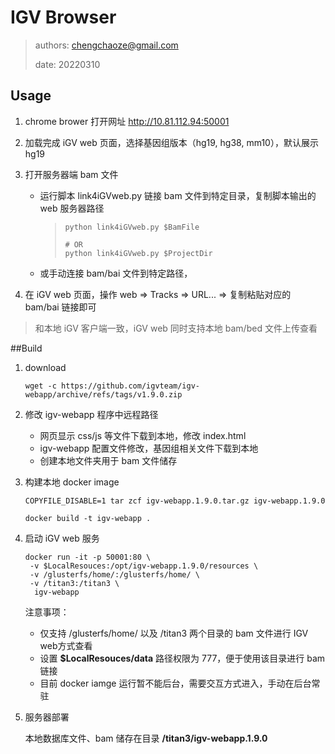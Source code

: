 # IGV Browser



> authors: chengchaoze@gmail.com
>
> date: 20220310



## Usage

1. chrome brower 打开网址 http://10.81.112.94:50001

2. 加载完成 iGV web 页面，选择基因组版本（hg19, hg38, mm10），默认展示 hg19

3. 打开服务器端 bam 文件

   - 运行脚本 link4iGVweb.py 链接 bam 文件到特定目录，复制脚本输出的 web 服务器路径

     > ```shell
     > python link4iGVweb.py $BamFile
     > 
     > # OR
     > python link4iGVweb.py $ProjectDir
     > ```

   - 或手动连接 bam/bai 文件到特定路径，

2. 在 iGV web 页面，操作 web => Tracks => URL... => 复制粘贴对应的 bam/bai 链接即可

> 和本地 iGV 客户端一致，iGV web 同时支持本地 bam/bed 文件上传查看



##Build

1. download

   ```shell
   wget -c https://github.com/igvteam/igv-webapp/archive/refs/tags/v1.9.0.zip
   ```

2. 修改 igv-webapp 程序中远程路径

   - 网页显示 css/js 等文件下载到本地，修改 index.html
   - igv-webapp 配置文件修改，基因组相关文件下载到本地
   - 创建本地文件夹用于 bam 文件储存

3. 构建本地 docker image

   ```shell
   COPYFILE_DISABLE=1 tar zcf igv-webapp.1.9.0.tar.gz igv-webapp.1.9.0
   
   docker build -t igv-webapp .
   ```

4. 启动 iGV web 服务

   ```shell
   docker run -it -p 50001:80 \
   	-v $LocalResouces:/opt/igv-webapp.1.9.0/resources \
   	-v /glusterfs/home/:/glusterfs/home/ \
   	-v /titan3:/titan3 \
     igv-webapp 
   ```

   注意事项：

   - 仅支持 /glusterfs/home/ 以及 /titan3 两个目录的 bam 文件进行 IGV web方式查看
   - 设置 **$LocalResouces/data** 路径权限为 777，便于使用该目录进行 bam 链接
   - 目前 docker iamge 运行暂不能后台，需要交互方式进入，手动在后台常驻

5. 服务器部署

   本地数据库文件、bam 储存在目录 **/titan3/igv-webapp.1.9.0**





